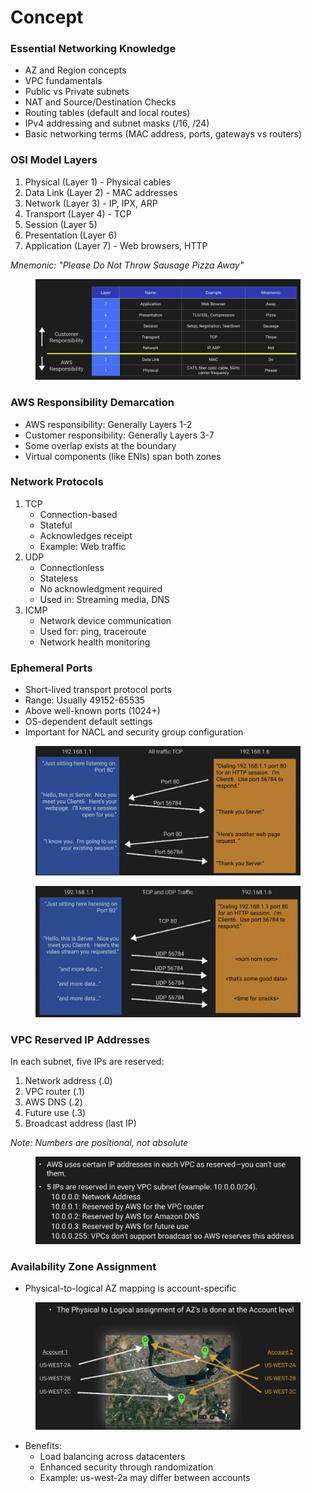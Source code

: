 # Concept



### Essential Networking Knowledge

* AZ and Region concepts
* VPC fundamentals
* Public vs Private subnets
* NAT and Source/Destination Checks
* Routing tables (default and local routes)
* IPv4 addressing and subnet masks (/16, /24)
* Basic networking terms (MAC address, ports, gateways vs routers)

### OSI Model Layers

1. Physical (Layer 1) - Physical cables
2. Data Link (Layer 2) - MAC addresses
3. Network (Layer 3) - IP, IPX, ARP
4. Transport (Layer 4) - TCP
5. Session (Layer 5)
6. Presentation (Layer 6)
7. Application (Layer 7) - Web browsers, HTTP

_Mnemonic: "Please Do Not Throw Sausage Pizza Away"_

<figure><img src="../../../../.gitbook/assets/image (66) (1).png" alt=""><figcaption></figcaption></figure>

### AWS Responsibility Demarcation

* AWS responsibility: Generally Layers 1-2
* Customer responsibility: Generally Layers 3-7
* Some overlap exists at the boundary
* Virtual components (like ENIs) span both zones

### Network Protocols

1. TCP
   * Connection-based
   * Stateful
   * Acknowledges receipt
   * Example: Web traffic
2. UDP
   * Connectionless
   * Stateless
   * No acknowledgment required
   * Used in: Streaming media, DNS
3. ICMP
   * Network device communication
   * Used for: ping, traceroute
   * Network health monitoring

### Ephemeral Ports

* Short-lived transport protocol ports
* Range: Usually 49152-65535
* Above well-known ports (1024+)
* OS-dependent default settings
* Important for NACL and security group configuration

<figure><img src="../../../../.gitbook/assets/image (68) (1).png" alt=""><figcaption></figcaption></figure>

<figure><img src="../../../../.gitbook/assets/image (69) (1).png" alt=""><figcaption></figcaption></figure>

### VPC Reserved IP Addresses

In each subnet, five IPs are reserved:

1. Network address (.0)
2. VPC router (.1)
3. AWS DNS (.2)
4. Future use (.3)
5. Broadcast address (last IP)

_Note: Numbers are positional, not absolute_

<figure><img src="../../../../.gitbook/assets/image (70) (1).png" alt=""><figcaption></figcaption></figure>

### Availability Zone Assignment

* Physical-to-logical AZ mapping is account-specific

<figure><img src="../../../../.gitbook/assets/image (71).png" alt=""><figcaption></figcaption></figure>

* Benefits:
  * Load balancing across datacenters
  * Enhanced security through randomization
  * Example: us-west-2a may differ between accounts
